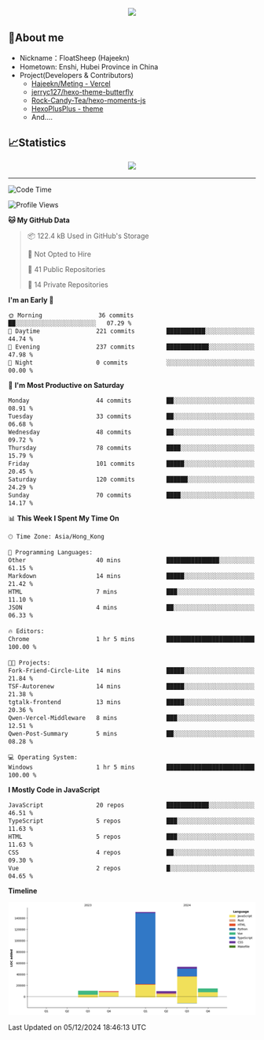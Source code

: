<p align="center">
   <a href="https://git.io/typing-svg"><img src="https://readme-typing-svg.demolab.com?font=Fira+Code&pause=1000&color=F7DD11&center=true&vCenter=true&width=435&lines=Floating+in+the+clouds~;I'm+glad+to+meet+you+again" /></a>
</p>

## 🥱About me

- Nickname：FloatSheep (Hajeekn)
- Hometown: Enshi, Hubei Province in China
- Project(Developers & Contributors)
   - [Hajeekn/Meting - Vercel](https://github.com/hajeekn/vercel-meting)
   - [jerryc127/hexo-theme-butterfly](https://github.com/jerryc127/hexo-theme-butterfly)
   - [Rock-Candy-Tea/hexo-moments-js](https://github.com/Rock-Candy-Tea/hexo-moments-js)
   - [HexoPlusPlus - theme](https://github.com/HexoPlusPlus/HexoPlusPlus)
   - And....


## 📈Statistics

<div align="center">
<img src="https://github-readme-stats-git-masterrstaa-rickstaa.vercel.app/api?username=FloatSheep" />
</div>

---

<!--START_SECTION:waka-->
![Code Time](http://img.shields.io/badge/Code%20Time-245%20hrs%2010%20mins-blue)

![Profile Views](http://img.shields.io/badge/Profile%20Views-0-blue)

**🐱 My GitHub Data** 

> 📦 122.4 kB Used in GitHub's Storage 
 > 
> 🚫 Not Opted to Hire
 > 
> 📜 41 Public Repositories 
 > 
> 🔑 14 Private Repositories 
 > 
**I'm an Early 🐤** 

```text
🌞 Morning                36 commits          ██░░░░░░░░░░░░░░░░░░░░░░░   07.29 % 
🌆 Daytime                221 commits         ███████████░░░░░░░░░░░░░░   44.74 % 
🌃 Evening                237 commits         ████████████░░░░░░░░░░░░░   47.98 % 
🌙 Night                  0 commits           ░░░░░░░░░░░░░░░░░░░░░░░░░   00.00 % 
```
📅 **I'm Most Productive on Saturday** 

```text
Monday                   44 commits          ██░░░░░░░░░░░░░░░░░░░░░░░   08.91 % 
Tuesday                  33 commits          ██░░░░░░░░░░░░░░░░░░░░░░░   06.68 % 
Wednesday                48 commits          ██░░░░░░░░░░░░░░░░░░░░░░░   09.72 % 
Thursday                 78 commits          ████░░░░░░░░░░░░░░░░░░░░░   15.79 % 
Friday                   101 commits         █████░░░░░░░░░░░░░░░░░░░░   20.45 % 
Saturday                 120 commits         ██████░░░░░░░░░░░░░░░░░░░   24.29 % 
Sunday                   70 commits          ████░░░░░░░░░░░░░░░░░░░░░   14.17 % 
```


📊 **This Week I Spent My Time On** 

```text
🕑︎ Time Zone: Asia/Hong_Kong

💬 Programming Languages: 
Other                    40 mins             ███████████████░░░░░░░░░░   61.15 % 
Markdown                 14 mins             █████░░░░░░░░░░░░░░░░░░░░   21.42 % 
HTML                     7 mins              ███░░░░░░░░░░░░░░░░░░░░░░   11.10 % 
JSON                     4 mins              ██░░░░░░░░░░░░░░░░░░░░░░░   06.33 % 

🔥 Editors: 
Chrome                   1 hr 5 mins         █████████████████████████   100.00 % 

🐱‍💻 Projects: 
Fork-Friend-Circle-Lite  14 mins             █████░░░░░░░░░░░░░░░░░░░░   21.84 % 
TSF-Autorenew            14 mins             █████░░░░░░░░░░░░░░░░░░░░   21.38 % 
tgtalk-frontend          13 mins             █████░░░░░░░░░░░░░░░░░░░░   20.36 % 
Qwen-Vercel-Middleware   8 mins              ███░░░░░░░░░░░░░░░░░░░░░░   12.51 % 
Qwen-Post-Summary        5 mins              ██░░░░░░░░░░░░░░░░░░░░░░░   08.28 % 

💻 Operating System: 
Windows                  1 hr 5 mins         █████████████████████████   100.00 % 
```

**I Mostly Code in JavaScript** 

```text
JavaScript               20 repos            ████████████░░░░░░░░░░░░░   46.51 % 
TypeScript               5 repos             ███░░░░░░░░░░░░░░░░░░░░░░   11.63 % 
HTML                     5 repos             ███░░░░░░░░░░░░░░░░░░░░░░   11.63 % 
CSS                      4 repos             ██░░░░░░░░░░░░░░░░░░░░░░░   09.30 % 
Vue                      2 repos             █░░░░░░░░░░░░░░░░░░░░░░░░   04.65 % 
```



**Timeline**

![Lines of Code chart](https://raw.githubusercontent.com/FloatSheep/FloatSheep/main/assets/bar_graph.png)


 Last Updated on 05/12/2024 18:46:13 UTC
<!--END_SECTION:waka-->

